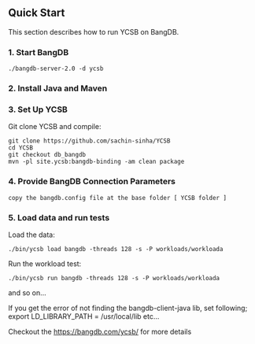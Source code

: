 <!--
Copyright (c) 2014 - 2015 YCSB contributors. All rights reserved.

Licensed under the Apache License, Version 2.0 (the "License"); you
may not use this file except in compliance with the License. You
may obtain a copy of the License at

http://www.apache.org/licenses/LICENSE-2.0

Unless required by applicable law or agreed to in writing, software
distributed under the License is distributed on an "AS IS" BASIS,
WITHOUT WARRANTIES OR CONDITIONS OF ANY KIND, either express or
implied. See the License for the specific language governing
permissions and limitations under the License. See accompanying
LICENSE file.
-->

## Quick Start

This section describes how to run YCSB on BangDB. 

### 1. Start BangDB

	./bangdb-server-2.0 -d ycsb

### 2. Install Java and Maven

### 3. Set Up YCSB

Git clone YCSB and compile:

    git clone https://github.com/sachin-sinha/YCSB
    cd YCSB
    git checkout db_bangdb
    mvn -pl site.ycsb:bangdb-binding -am clean package

### 4. Provide BangDB Connection Parameters
    
	copy the bangdb.config file at the base folder [ YCSB folder ]

### 5. Load data and run tests

Load the data:

    ./bin/ycsb load bangdb -threads 128 -s -P workloads/workloada

Run the workload test:

    ./bin/ycsb run bangdb -threads 128 -s -P workloads/workloada

and so on...

If you get the error of not finding the bangdb-client-java lib, set following;
export LD_LIBRARY_PATH = /usr/local/lib
etc...

Checkout the https://bangdb.com/ycsb/ for more details

